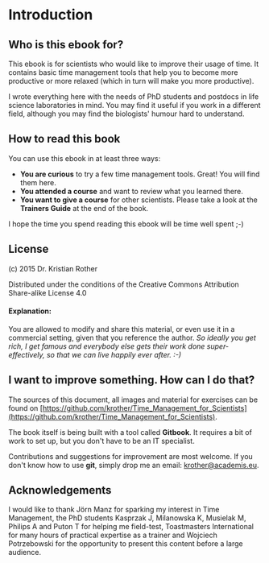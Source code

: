 
# Introduction

## Who is this ebook for?

This ebook is for scientists who would like to improve their usage of time. It contains basic time management tools that help you to become more productive or more relaxed (which in turn will make you more productive). 

I wrote everything here with the needs of PhD students and postdocs in life science laboratories in mind. You may find it useful if you work in a different field, although you may find the biologists' humour hard to understand.

## How to read this book

You can use this ebook in at least three ways:

* **You are curious** to try a few time management tools. Great! You will find them here.
* **You attended a course** and want to review what you learned there.
* **You want to give a course** for other scientists. Please take a look at the **Trainers Guide** at the end of the book.

I hope the time you spend reading this ebook will be time well spent ;-)

## License

(c) 2015 Dr. Kristian Rother

Distributed under the conditions of the Creative Commons Attribution Share-alike License 4.0

#### Explanation: 
You are allowed to modify and share this material, or even use it in a commercial setting, given that you reference the author. *So ideally you get rich, I get famous and everybody else gets their work done super-effectively, so that we can live happily ever after. :-)*

## I want to improve something. How can I do that?

The sources of this document, all images and material for exercises can be found on [https://github.com/krother/Time_Management_for_Scientists](https://github.com/krother/Time_Management_for_Scientists).

The book itself is being built with a tool called **Gitbook**. It requires a bit of work to set up, but you don't have to be an IT specialist. 

Contributions and suggestions for improvement are most welcome. If you don't know how to use **git**, simply drop me an email: [krother@academis.eu](mailto:krother@academis.eu).


## Acknowledgements

I would like to thank Jörn Manz for sparking my interest in Time Management, the PhD students Kasprzak J, Milanowska K, Musielak M, Philips A and Puton T for helping me field-test, Toastmasters International for many hours of practical expertise as a trainer and Wojciech Potrzebowski for the opportunity to present this content before a large audience.
